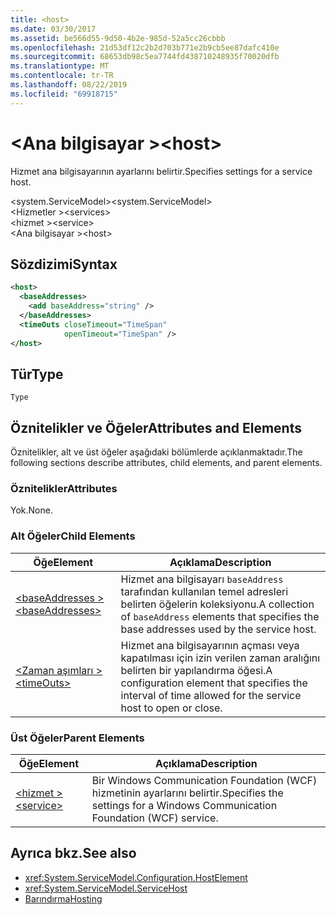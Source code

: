 ```yaml
---
title: <host>
ms.date: 03/30/2017
ms.assetid: be566d55-9d50-4b2e-985d-52a5cc26cbbb
ms.openlocfilehash: 21d53df12c2b2d703b771e2b9cb5ee87dafc410e
ms.sourcegitcommit: 68653db98c5ea7744fd438710248935f70020dfb
ms.translationtype: MT
ms.contentlocale: tr-TR
ms.lasthandoff: 08/22/2019
ms.locfileid: "69918715"
---
```

# <a name="host"></a><span data-ttu-id="ea9ef-101">\<Ana bilgisayar ></span><span class="sxs-lookup"><span data-stu-id="ea9ef-101">\<host></span></span>
<span data-ttu-id="ea9ef-102">Hizmet ana bilgisayarının ayarlarını belirtir.</span><span class="sxs-lookup"><span data-stu-id="ea9ef-102">Specifies settings for a service host.</span></span>  
  
 <span data-ttu-id="ea9ef-103">\<system.ServiceModel></span><span class="sxs-lookup"><span data-stu-id="ea9ef-103">\<system.ServiceModel></span></span>  
<span data-ttu-id="ea9ef-104">\<Hizmetler ></span><span class="sxs-lookup"><span data-stu-id="ea9ef-104">\<services></span></span>  
<span data-ttu-id="ea9ef-105">\<hizmet ></span><span class="sxs-lookup"><span data-stu-id="ea9ef-105">\<service></span></span>  
<span data-ttu-id="ea9ef-106">\<Ana bilgisayar ></span><span class="sxs-lookup"><span data-stu-id="ea9ef-106">\<host></span></span>  
  
## <a name="syntax"></a><span data-ttu-id="ea9ef-107">Sözdizimi</span><span class="sxs-lookup"><span data-stu-id="ea9ef-107">Syntax</span></span>  
  
```xml  
<host>
  <baseAddresses>
    <add baseAddress="string" />
  </baseAddresses>
  <timeOuts closeTimeout="TimeSpan"
            openTimeout="TimeSpan" />
</host>
```  
  
## <a name="type"></a><span data-ttu-id="ea9ef-108">Tür</span><span class="sxs-lookup"><span data-stu-id="ea9ef-108">Type</span></span>  
 `Type`  
  
## <a name="attributes-and-elements"></a><span data-ttu-id="ea9ef-109">Öznitelikler ve Öğeler</span><span class="sxs-lookup"><span data-stu-id="ea9ef-109">Attributes and Elements</span></span>  
 <span data-ttu-id="ea9ef-110">Öznitelikler, alt ve üst öğeler aşağıdaki bölümlerde açıklanmaktadır.</span><span class="sxs-lookup"><span data-stu-id="ea9ef-110">The following sections describe attributes, child elements, and parent elements.</span></span>  
  
### <a name="attributes"></a><span data-ttu-id="ea9ef-111">Öznitelikler</span><span class="sxs-lookup"><span data-stu-id="ea9ef-111">Attributes</span></span>  
 <span data-ttu-id="ea9ef-112">Yok.</span><span class="sxs-lookup"><span data-stu-id="ea9ef-112">None.</span></span>  
  
### <a name="child-elements"></a><span data-ttu-id="ea9ef-113">Alt Öğeler</span><span class="sxs-lookup"><span data-stu-id="ea9ef-113">Child Elements</span></span>  
  
|<span data-ttu-id="ea9ef-114">Öğe</span><span class="sxs-lookup"><span data-stu-id="ea9ef-114">Element</span></span>|<span data-ttu-id="ea9ef-115">Açıklama</span><span class="sxs-lookup"><span data-stu-id="ea9ef-115">Description</span></span>|  
|-------------|-----------------|  
|[<span data-ttu-id="ea9ef-116">\<baseAddresses ></span><span class="sxs-lookup"><span data-stu-id="ea9ef-116">\<baseAddresses></span></span>](baseaddresses.md)|<span data-ttu-id="ea9ef-117">Hizmet ana bilgisayarı `baseAddress` tarafından kullanılan temel adresleri belirten öğelerin koleksiyonu.</span><span class="sxs-lookup"><span data-stu-id="ea9ef-117">A collection of `baseAddress` elements that specifies the base addresses used by the service host.</span></span>|  
|[<span data-ttu-id="ea9ef-118">\<Zaman aşımları ></span><span class="sxs-lookup"><span data-stu-id="ea9ef-118">\<timeOuts></span></span>](timeouts.md)|<span data-ttu-id="ea9ef-119">Hizmet ana bilgisayarının açması veya kapatılması için izin verilen zaman aralığını belirten bir yapılandırma öğesi.</span><span class="sxs-lookup"><span data-stu-id="ea9ef-119">A configuration element that specifies the interval of time allowed for the service host to open or close.</span></span>|  
  
### <a name="parent-elements"></a><span data-ttu-id="ea9ef-120">Üst Öğeler</span><span class="sxs-lookup"><span data-stu-id="ea9ef-120">Parent Elements</span></span>  
  
|<span data-ttu-id="ea9ef-121">Öğe</span><span class="sxs-lookup"><span data-stu-id="ea9ef-121">Element</span></span>|<span data-ttu-id="ea9ef-122">Açıklama</span><span class="sxs-lookup"><span data-stu-id="ea9ef-122">Description</span></span>|  
|-------------|-----------------|  
|[<span data-ttu-id="ea9ef-123">\<hizmet ></span><span class="sxs-lookup"><span data-stu-id="ea9ef-123">\<service></span></span>](service.md)|<span data-ttu-id="ea9ef-124">Bir Windows Communication Foundation (WCF) hizmetinin ayarlarını belirtir.</span><span class="sxs-lookup"><span data-stu-id="ea9ef-124">Specifies the settings for a Windows Communication Foundation (WCF) service.</span></span>|  
  
## <a name="see-also"></a><span data-ttu-id="ea9ef-125">Ayrıca bkz.</span><span class="sxs-lookup"><span data-stu-id="ea9ef-125">See also</span></span>

- <xref:System.ServiceModel.Configuration.HostElement>
- <xref:System.ServiceModel.ServiceHost>
- [<span data-ttu-id="ea9ef-126">Barındırma</span><span class="sxs-lookup"><span data-stu-id="ea9ef-126">Hosting</span></span>](../../../wcf/feature-details/hosting.md)
